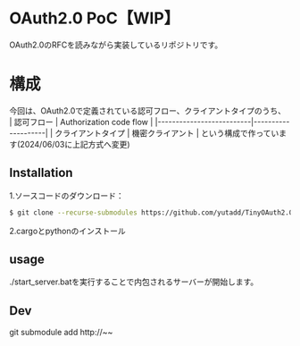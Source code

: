 # OAuth2.0 PoC【WIP】
OAuth2.0のRFCを読みながら実装しているリポジトリです。  
# 構成
今回は、OAuth2.0で定義されている認可フロー、クライアントタイプのうち、  
| 認可フロー               | Authorization code flow |
|--------------------------|--------------------|
| クライアントタイプ  | 機密クライアント   |
という構成で作っています(2024/06/03に上記方式へ変更)


## Installation
1.ソースコードのダウンロード：
```bash
$ git clone --recurse-submodules https://github.com/yutadd/TinyOAuth2.0PoC.git
```
2.cargoとpythonのインストール

## usage
./start_server.batを実行することで内包されるサーバーが開始します。  

## Dev
git submodule add http://~~